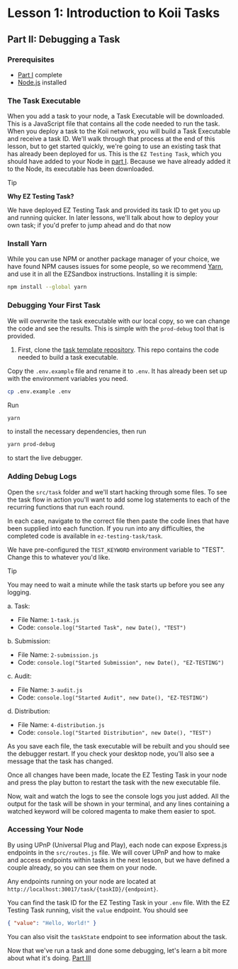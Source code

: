 # Lesson 1: Introduction to Koii Tasks

## Part II: Debugging a Task

### Prerequisites

- [Part I](./README.md) complete
- [Node.js](https://nodejs.org/en/download/package-manager) installed

### The Task Executable

When you add a task to your node, a Task Executable will be downloaded. This is a JavaScript file that contains all the code needed to run the task. When you deploy a task to the Koii network, you will build a Task Executable and receive a task ID. We'll walk through that process at the end of this lesson, but to get started quickly, we're going to use an existing task that has already been deployed for us. This is the `EZ Testing Task`, which you should have added to your Node in [part I](./README.md#run-the-task). Because we have already added it to the Node, its executable has been downloaded.

> [!TIP]
>
> **Why EZ Testing Task?**
>
> We have deployed EZ Testing Task and provided its task ID to get you up and running quicker. In later lessons, we'll talk about how to deploy your own task; if you'd prefer to jump ahead and do that now

### Install Yarn

While you can use NPM or another package manager of your choice, we have found NPM causes issues for some people, so we recommend [Yarn](https://classic.yarnpkg.com/lang/en/docs/install/), and use it in all the EZSandbox instructions. Installing it is simple:

```sh
npm install --global yarn
```

### Debugging Your First Task

We will overwrite the task executable with our local copy, so we can change the code and see the results. This is simple with the `prod-debug` tool that is provided.

1. First, clone the [task template repository](https://github.com/koii-network/task-template). This repo contains the code needed to build a task executable.

Copy the `.env.example` file and rename it to `.env`. It has already been set up with the environment variables you need.

```sh
cp .env.example .env
```

Run

```sh
yarn
```

to install the necessary dependencies, then run

```sh
yarn prod-debug
```

to start the live debugger.

### Adding Debug Logs

Open the `src/task` folder and we'll start hacking through some files. To see the task flow in action you'll want to add some log statements to each of the recurring functions that run each round.

In each case, navigate to the correct file then paste the code lines that have been supplied into each function. If you run into any difficulties, the completed code is available in `ez-testing-task/task`.

We have pre-configured the `TEST_KEYWORD` environment variable to "TEST". Change this to whatever you'd like.

> [!TIP]
>
> You may need to wait a minute while the task starts up before you see any logging.

a. Task:

- File Name: `1-task.js`
- Code: `console.log("Started Task", new Date(), "TEST")`

b. Submission:

- File Name: `2-submission.js`
- Code: `console.log("Started Submission", new Date(), "EZ-TESTING")`

c. Audit:

- File Name: `3-audit.js`
- Code: `console.log("Started Audit", new Date(), "EZ-TESTING")`

d. Distribution:

- File Name: `4-distribution.js`
- Code: `console.log("Started Distribution", new Date(), "TEST")`

As you save each file, the task executable will be rebuilt and you should see the debugger restart. If you check your desktop node, you'll also see a message that the task has changed.

Once all changes have been made, locate the EZ Testing Task in your node and press the play button to restart the task with the new executable file.

Now, wait and watch the logs to see the console logs you just added. All the output for the task will be shown in your terminal, and any lines containing a watched keyword will be colored magenta to make them easier to spot.

### Accessing Your Node

By using UPnP (Universal Plug and Play), each node can expose Express.js endpoints in the `src/routes.js` file. We will cover UPnP and how to make and access endpoints within tasks in the next lesson, but we have defined a couple already, so you can see them on your node.

Any endpoints running on your node are located at `http://localhost:30017/task/{taskID}/{endpoint}`.

You can find the task ID for the EZ Testing Task in your `.env` file. With the EZ Testing Task running, visit the `value` endpoint. You should see

```json
{ "value": "Hello, World!" }
```

You can also visit the `taskState` endpoint to see information about the task.

Now that we've run a task and done some debugging, let's learn a bit more about what it's doing. [Part III](./PartIII.md)

